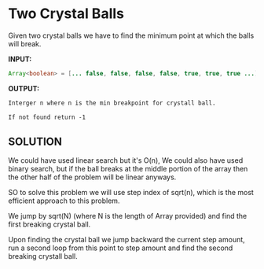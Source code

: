 # Two Crystal Balls

Given two crystal balls we have to find the minimum point at which the balls will break.

**INPUT:**

```java
Array<boolean> = [... false, false, false, false, true, true, true ...]
```

**OUTPUT:**

```txt
Interger n where n is the min breakpoint for crystall ball.

If not found return -1
```

## SOLUTION

We could have used linear search but it's O(n),
We could also have used binary search,
but if the ball breaks at the middle portion of the array
then the other half of the problem will be linear anyways.

SO to solve this problem we will use step index of sqrt(n),
which is the most efficient approach to this problem.

We jump by sqrt(N) (where N is the length of Array provided)
and find the first breaking crystal ball.

Upon finding the crystal ball we jump backward the current step amount,
run a second loop from this point to step amount
and find the second breaking crystall ball.
